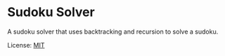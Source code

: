 # Sudoku Solver
A sudoku solver that uses backtracking and recursion to solve a sudoku.

License: [MIT](./LICENSE)
